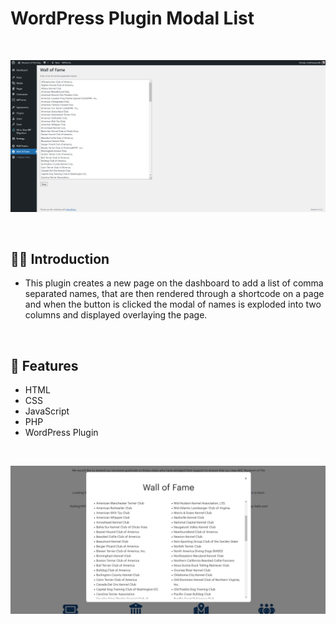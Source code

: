 # WordPress Plugin Modal List

<br>

![](https://raw.githubusercontent.com/Matthewpco/WP-Plugin-Modal-List/main/wp-plugin-modal-list.png)

<br>

## 🙋‍♂️ Introduction

- This plugin creates a new page on the dashboard to add a list of comma separated names, that are then rendered through a shortcode on a page and when the button is clicked the modal of names is exploded into two columns and displayed overlaying the page.

<br>

## 📜 Features

- HTML
- CSS
- JavaScript
- PHP
- WordPress Plugin

<br>

![](https://raw.githubusercontent.com/Matthewpco/WP-Plugin-Modal-List/main/wp-plugin-modal-list-2.png)
